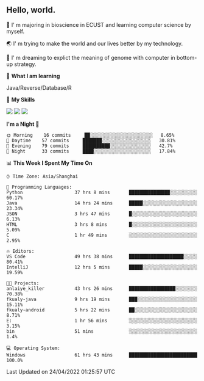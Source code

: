 ## Hello, world.

🏫 I' m majoring in bioscience in ECUST and learning computer science by myself.

🌏 I' m trying to make the world and our lives better by my technology.

🧬 I' m dreaming to explict the meaning of genome with computer in bottom-up strategy.

🔡 **What I am learning**

Java/Reverse/Database/R

🌟 **My Skills**

![](https://img.shields.io/badge/-Python-3e74a2?style=flat-square&logo=Python&logoColor=fff)
![](https://img.shields.io/badge/-Linux-000000?style=flat-square&logo=Linux&logoColor=fff)
![](https://img.shields.io/badge/-Docker-2496ED?style=flat-square&logo=Docker&logoColor=fff)

<!--START_SECTION:waka-->
**I'm a Night 🦉** 

```text
🌞 Morning    16 commits     ██░░░░░░░░░░░░░░░░░░░░░░░   8.65% 
🌆 Daytime    57 commits     ███████░░░░░░░░░░░░░░░░░░   30.81% 
🌃 Evening    79 commits     ██████████░░░░░░░░░░░░░░░   42.7% 
🌙 Night      33 commits     ████░░░░░░░░░░░░░░░░░░░░░   17.84%

```


📊 **This Week I Spent My Time On** 

```text
⌚︎ Time Zone: Asia/Shanghai

💬 Programming Languages: 
Python                   37 hrs 8 mins       ███████████████░░░░░░░░░░   60.17% 
Java                     14 hrs 24 mins      █████░░░░░░░░░░░░░░░░░░░░   23.34% 
JSON                     3 hrs 47 mins       █░░░░░░░░░░░░░░░░░░░░░░░░   6.13% 
HTML                     3 hrs 8 mins        █░░░░░░░░░░░░░░░░░░░░░░░░   5.09% 
C                        1 hr 49 mins        ░░░░░░░░░░░░░░░░░░░░░░░░░   2.95%

🔥 Editors: 
VS Code                  49 hrs 38 mins      ████████████████████░░░░░   80.41% 
IntelliJ                 12 hrs 5 mins       █████░░░░░░░░░░░░░░░░░░░░   19.59%

🐱‍💻 Projects: 
anlaiye_killer           43 hrs 26 mins      █████████████████░░░░░░░░   70.38% 
fkualy-java              9 hrs 19 mins       ███░░░░░░░░░░░░░░░░░░░░░░   15.11% 
fkualy-android           5 hrs 22 mins       ██░░░░░░░░░░░░░░░░░░░░░░░   8.71% 
E:                       1 hr 56 mins        ░░░░░░░░░░░░░░░░░░░░░░░░░   3.15% 
bin                      51 mins             ░░░░░░░░░░░░░░░░░░░░░░░░░   1.4%

💻 Operating System: 
Windows                  61 hrs 43 mins      █████████████████████████   100.0%

```


 Last Updated on 24/04/2022 01:25:57 UTC
<!--END_SECTION:waka-->


<!--
**Shigure19/Shigure19** is a ✨ _special_ ✨ repository because its `README.md` (this file) appears on your GitHub profile.

Here are some ideas to get you started:

- 🔭 I’m currently working on ...
- 🌱 I’m currently learning ...
- 👯 I’m looking to collaborate on ...
- 🤔 I’m looking for help with ...
- 💬 Ask me about ...
- 📫 How to reach me: ...
- 😄 Pronouns: ...
- ⚡ Fun fact: ...
-->

